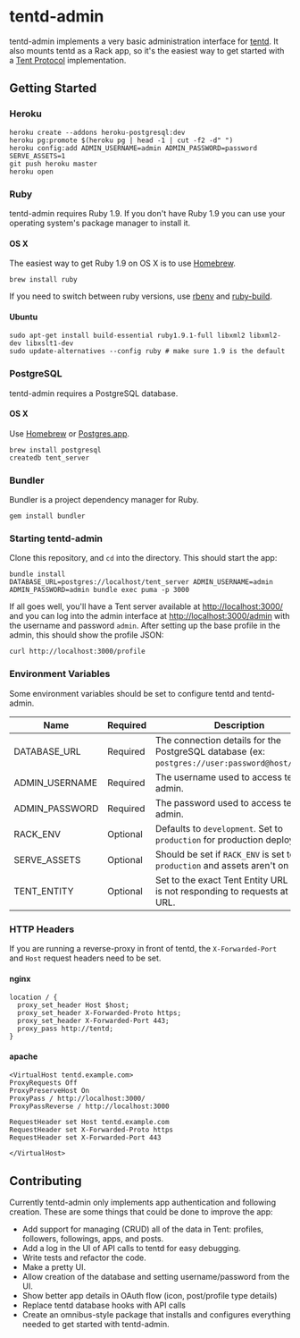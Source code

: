# tentd-admin

tentd-admin implements a very basic administration interface for
[tentd](https://github.com/tent/tentd). It also mounts tentd as a Rack app, so
it's the easiest way to get started with a [Tent Protocol](http://tent.io)
implementation.


## Getting Started

### Heroku

```shell
heroku create --addons heroku-postgresql:dev
heroku pg:promote $(heroku pg | head -1 | cut -f2 -d" ")
heroku config:add ADMIN_USERNAME=admin ADMIN_PASSWORD=password SERVE_ASSETS=1
git push heroku master
heroku open
```

### Ruby

tentd-admin requires Ruby 1.9. If you don't have Ruby 1.9 you can use your
operating system's package manager to install it.

#### OS X

The easiest way to get Ruby 1.9 on OS X is to use [Homebrew](http://mxcl.github.com/homebrew/).

```shell
brew install ruby
```

If you need to switch between ruby versions, use
[rbenv](https://github.com/sstephenson/rbenv) and
[ruby-build](https://github.com/sstephenson/ruby-build).


#### Ubuntu

```shell
sudo apt-get install build-essential ruby1.9.1-full libxml2 libxml2-dev libxslt1-dev
sudo update-alternatives --config ruby # make sure 1.9 is the default
```


### PostgreSQL

tentd-admin requires a PostgreSQL database.

#### OS X

Use [Homebrew](http://mxcl.github.com/homebrew/) or [Postgres.app](http://postgresapp.com/).

```shell
brew install postgresql
createdb tent_server
```


### Bundler

Bundler is a project dependency manager for Ruby.

```
gem install bundler
```


### Starting tentd-admin

Clone this repository, and `cd` into the directory. This should start the app:

```shell
bundle install
DATABASE_URL=postgres://localhost/tent_server ADMIN_USERNAME=admin ADMIN_PASSWORD=admin bundle exec puma -p 3000
```

If all goes well, you'll have a Tent server available at
[http://localhost:3000/](http://localhost:3000/) and you can log into the admin
interface at [http://localhost:3000/admin](http://postgresapp.com/) with the
username and password `admin`. After setting up the base profile in the admin,
this should show the profile JSON:

```shell
curl http://localhost:3000/profile
```

### Environment Variables

Some environment variables should be set to configure tentd and tentd-admin.

| Name | Required | Description |
| ---- | -------- | ----------- |
| DATABASE_URL | Required | The connection details for the PostgreSQL database (ex: `postgres://user:password@host/dbname`) |
| ADMIN_USERNAME | Required | The username used to access tentd-admin. |
| ADMIN_PASSWORD | Required | The password used to access tentd-admin. |
| RACK_ENV | Optional | Defaults to `development`. Set to `production` for production deployments. |
| SERVE_ASSETS | Optional | Should be set if `RACK_ENV` is set to `production` and assets aren't on a CDN. |
| TENT_ENTITY | Optional | Set to the exact Tent Entity URL if tentd is not responding to requests at the URL. |

### HTTP Headers

If you are running a reverse-proxy in front of tentd, the `X-Forwarded-Port` and `Host` request headers need to be set.

#### nginx

```
location / {
  proxy_set_header Host $host;
  proxy_set_header X-Forwarded-Proto https;
  proxy_set_header X-Forwarded-Port 443;
  proxy_pass http://tentd;
}
```

#### apache

```
<VirtualHost tentd.example.com>
ProxyRequests Off
ProxyPreserveHost On
ProxyPass / http://localhost:3000/
ProxyPassReverse / http://localhost:3000

RequestHeader set Host tentd.example.com
RequestHeader set X-Forwarded-Proto https
RequestHeader set X-Forwarded-Port 443

</VirtualHost>
```

## Contributing

Currently tentd-admin only implements app authentication and following creation.
These are some things that could be done to improve the app:

- Add support for managing (CRUD) all of the data in Tent: profiles, followers,
  followings, apps, and posts.
- Add a log in the UI of API calls to tentd for easy debugging.
- Write tests and refactor the code.
- Make a pretty UI.
- Allow creation of the database and setting username/password from the UI.
- Show better app details in OAuth flow (icon, post/profile type details)
- Replace tentd database hooks with API calls
- Create an omnibus-style package that installs and configures everything needed
  to get started with tentd-admin.
